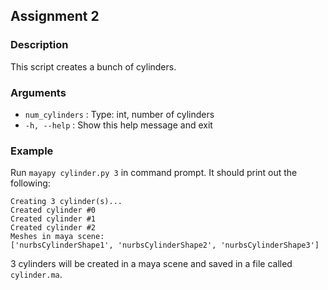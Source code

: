 ## **Assignment 2**
 
### **Description**
This script creates a bunch of cylinders.

### **Arguments**
- `num_cylinders` :   Type: int, number of cylinders
- `-h, --help` :    Show this help message and exit

### **Example**
Run  `mayapy cylinder.py 3` in command prompt. It should print out the following:

    Creating 3 cylinder(s)...
    Created cylinder #0
    Created cylinder #1
    Created cylinder #2
    Meshes in maya scene:
    ['nurbsCylinderShape1', 'nurbsCylinderShape2', 'nurbsCylinderShape3']
3 cylinders will be created in a maya scene and saved in a file called `cylinder.ma`.